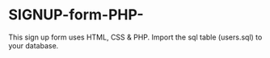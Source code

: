 # SIGNUP-form-PHP-
This sign up form uses HTML, CSS &amp; PHP. Import the sql table (users.sql) to your database.
